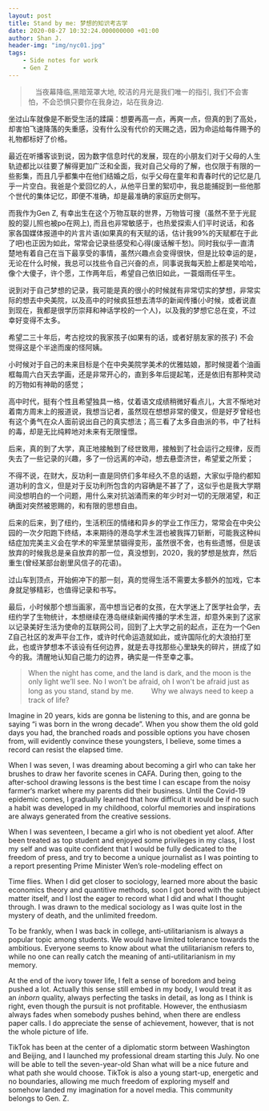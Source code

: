 ```yaml
---
layout: post
title: Stand by me: 梦想的知识考古学
date: 2020-08-27 10:32:24.000000000 +01:00
author: Shan J.
header-img: "img/nyc01.jpg"
tags:
    - Side notes for work
    - Gen Z
---
```


>　当夜幕降临,黑暗笼罩大地, 皎洁的月光是我们唯一的指引, 我们不会害怕，不会恐惧只要你在我身边，站在我身边.

坐过山车就像是不断受生活的蹂躏：想要再高一点，再爽一点，但真的到了高处，却害怕飞速降落的失重感，没有什么没有代价的天赐之选，因为命运给每件赐予的礼物都标好了价格。

最近在听播客谈到说，因为数字信息时代的发展，现在的小朋友们对于父母的人生轨迹都比以往要了解得更加广泛和全面，我对自己父母的了解，也仅限于有限的一些影集，而且几乎都集中在他们结婚之后，似乎父母在童年和青春时代的记忆是几乎一片空白。我爸是个爱回忆的人，从他平日里的絮叨中，我总能捕捉到一些他那个世代的集体记忆，即便不准确，却是最准确的家庭历史侧写。

而我作为Gen Z, 有幸出生在这个万物互联的世界，万物皆可搜（虽然不至于光屁股的婴儿照也被po在网上), 而且也非常敏感于，也热爱探索人们平时说话，和各家各国媒体报道中的片言片语(如果真的有天赋的话，估计我99%的天赋都在于此了吧)也正因为如此，常常会记录些感受和心得(废话解千愁)。同时我似乎一直清楚地有着自己在当下最享受的事情，虽然兴趣点会变得很快，但是比较幸运的是，无论在什么时候，我总可以找些令自己兴奋的点，同事说我每天脸上都是笑哈哈，像个大傻子，许个愿，工作两年后，希望自己依旧如此，一蓑烟雨任平生。

说到对于自己梦想的记录，我可能是真的很小的时候就有非常切实的梦想，非常实际的想去中央美院，以及高中的时候疯狂想去清华的新闻传播(小时候，或者说直到现在，我都是很学历崇拜和神话学校的一个人)，以及我的梦想它总在变，不过幸好变得不太多。

希望二三十年后，考古挖坟的我家孩子(如果有的话，或者好朋友家的孩子) 不会觉得这是个半途而废的怪阿姨。

小时候对于自己的未来目标是个在中央美院学美术的优雅姑娘，那时候提着个油画框每周六白天去学画，还是非常开心的，直到多年后提起笔，还是依旧有那种灵动的万物如有神助的感觉；

高中时代，挺有个性且希望独具一格，仗着语文成绩稍微好看点儿，大言不惭地对着南方周末上的报道说，我想当记者，虽然现在想想非常的傻叉，但是好歹曾经也有这个勇气在众人面前说出自己的真实想法；高三看了太多自由派的书，中了社科的毒，却是无比纯粹地对未来有无限憧憬。

后来，真的到了大学，真正地接触到了经世致用，接触到了社会运行之规律，反而失去了一些记录的兴趣，多了一份远离的冲动，想去悬壶济世，希望爱之所爱；

不得不说，在财大，反功利一直是同侪们多年经久不息的话题，大家似乎隐约都知道功利的含义，但是对于反功利所包含的内容确是不甚了了，这似乎也是我大学期间没想明白的一个问题，用什么来对抗汹涌而来的年少时对一切的无限渴望，和正确面对突然被恩赐的，和有限的思想自由。

后来的后来，到了纽约，生活积压的情绪和异乡的学业工作压力，常常会在中央公园的一次夕阳跑下终结，本来期待的港岛学术生涯也被我挥刀斩断，可能我这种纠结症加完美主义会在学术的牢笼里禁锢得变形，虽然很不舍，也有些遗憾，但是该放弃的时候我总是亲自放弃的那一位，真没想到，2020，我的梦想是放弃，然后重生(曾经某部台剧里风信子的花语)。

过山车到顶点，开始俯冲下的那一刻，真的觉得生活不需要太多额外的加戏，它本身就足够精彩，也值得记录和书写。

最后，小时候那个想当画家，高中想当记者的女孩，在大学迷上了医学社会学，去纽约学了生物统计，本想继续在港岛继续新闻传播的学术生涯，却意外来到了这家以记录美好生活为使命的互联网公司，回到了上大学之前的起点，正在为一个Gen Z自己社区的发声平台工作，或许时代命运造就如此，或许国际化的大浪拍打至此，也或许梦想本不该设有任何边界，就是去寻找那些心里缺失的碎片，拼成了如今的我。清醒地认知自己能力的边界，确实是一件至幸之事。

> When the night has come, and the land is dark, and the moon is the only light we’ll see. No I won't be afraid, oh I won't be afraid
just as long as you stand, stand by me.
　　
Why we always need to keep a track of life?

Imagine in 20 years, kids are gonna be listening to this, and are gonna be saying “i was born in the wrong decade”. When you show them the old gold days you had, the branched roads and possible options you have chosen from, will evidently convince these youngsters, I believe, some times a record can resist the elapsed time.

When I was seven, I was dreaming about becoming a girl who can take her brushes to draw her favorite scenes in CAFA. During then, going to the after-school drawing lessons is the best time I can escape from the noisy farmer‘s market where my parents did their business. Until the Covid-19 epidemic comes, I gradually learned that how difficult it would be if no such a habit was developed in my childhood, colorful memories and inspirations are always generated from the creative sessions.

When I was seventeen, I became a girl who is not obedient yet aloof. After been treated as top student and enjoyed some privileges in my class, I lost my self and was quite confident that I would be fully dedicated to the freedom of press, and try to become a unique journalist as I was pointing to a report presenting Prime Minister Wen’s role-modeling effect on

Time flies. When I did get closer to sociology, learned more about the basic economics theory and quantitive methods, soon I got bored with the subject matter itself, and I lost the eager to record what I did and what I thought through. I was drawn to the medical sociology as I was quite lost in the mystery of death, and the unlimited freedom.

To be frankly, when I was back in college, anti-utilitarianism is always a popular topic among students. We would have limited tolerance towards the ambitious. Everyone seems to know about what the utilitarianism refers to, while no one can really catch the meaning of anti-utilitarianism in my memory.

At the end of the ivory tower life, I felt a sense of boredom and being pushed a lot. Actually this sense still embed in my body, I would treat it as an *inborn* quality, always perfecting the tasks in detail, as long as I think is right, even though the pursuit is not profitable. However, the enthusiasm always fades when somebody pushes behind, when there are endless paper calls. I do appreciate the sense of achievement, however, that is not the whole picture of life.  

TikTok has been at the center of a diplomatic storm between Washington and Beijing, and I launched my professional dream starting this July. No one will be able to tell the seven-year-old Shan what will be a nice future and what path she would choose. TikTok is also a young start-up, energetic and no boundaries, allowing me much freedom of exploring myself and somehow landed my imagination for a novel media. This community belongs to Gen. Z.

